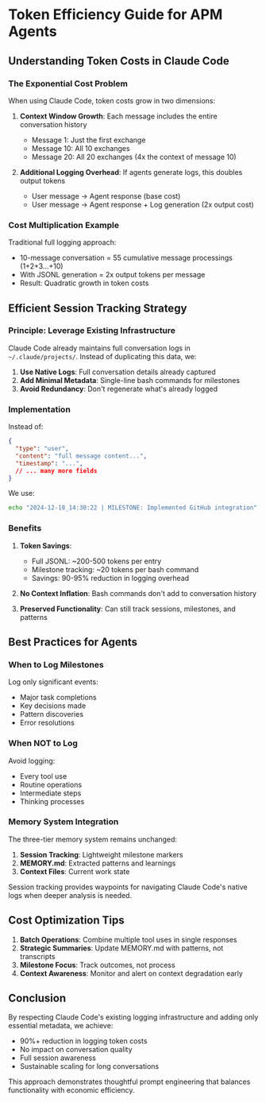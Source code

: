# Token Efficiency Guide for APM Agents

## Understanding Token Costs in Claude Code

### The Exponential Cost Problem

When using Claude Code, token costs grow in two dimensions:

1. **Context Window Growth**: Each message includes the entire conversation history
   - Message 1: Just the first exchange
   - Message 10: All 10 exchanges
   - Message 20: All 20 exchanges (4x the context of message 10)

2. **Additional Logging Overhead**: If agents generate logs, this doubles output tokens
   - User message → Agent response (base cost)
   - User message → Agent response + Log generation (2x output cost)

### Cost Multiplication Example

Traditional full logging approach:
- 10-message conversation = 55 cumulative message processings (1+2+3...+10)
- With JSONL generation = 2x output tokens per message
- Result: Quadratic growth in token costs

## Efficient Session Tracking Strategy

### Principle: Leverage Existing Infrastructure

Claude Code already maintains full conversation logs in `~/.claude/projects/`. Instead of duplicating this data, we:

1. **Use Native Logs**: Full conversation details already captured
2. **Add Minimal Metadata**: Single-line bash commands for milestones
3. **Avoid Redundancy**: Don't regenerate what's already logged

### Implementation

Instead of:
```json
{
  "type": "user",
  "content": "full message content...",
  "timestamp": "...",
  // ... many more fields
}
```

We use:
```bash
echo "2024-12-18_14:30:22 | MILESTONE: Implemented GitHub integration" >> current_session.txt
```

### Benefits

1. **Token Savings**: 
   - Full JSONL: ~200-500 tokens per entry
   - Milestone tracking: ~20 tokens per bash command
   - Savings: 90-95% reduction in logging overhead

2. **No Context Inflation**: Bash commands don't add to conversation history

3. **Preserved Functionality**: Can still track sessions, milestones, and patterns

## Best Practices for Agents

### When to Log Milestones

Log only significant events:
- Major task completions
- Key decisions made
- Pattern discoveries
- Error resolutions

### When NOT to Log

Avoid logging:
- Every tool use
- Routine operations
- Intermediate steps
- Thinking processes

### Memory System Integration

The three-tier memory system remains unchanged:
1. **Session Tracking**: Lightweight milestone markers
2. **MEMORY.md**: Extracted patterns and learnings
3. **Context Files**: Current work state

Session tracking provides waypoints for navigating Claude Code's native logs when deeper analysis is needed.

## Cost Optimization Tips

1. **Batch Operations**: Combine multiple tool uses in single responses
2. **Strategic Summaries**: Update MEMORY.md with patterns, not transcripts
3. **Milestone Focus**: Track outcomes, not process
4. **Context Awareness**: Monitor and alert on context degradation early

## Conclusion

By respecting Claude Code's existing logging infrastructure and adding only essential metadata, we achieve:
- 90%+ reduction in logging token costs
- No impact on conversation quality
- Full session awareness
- Sustainable scaling for long conversations

This approach demonstrates thoughtful prompt engineering that balances functionality with economic efficiency.
